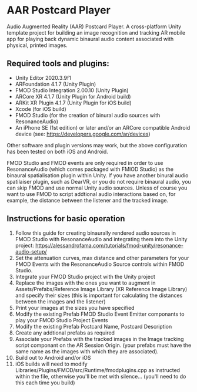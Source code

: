 # AAR Postcard Player

Audio Augmented Reality (AAR) Postcard Player. A cross-platform Unity template project for building an image recognition and tracking AR mobile app for playing back dynamic binaural audio content associated with physical, printed images.

## Required tools and plugins:

* Unity Editor 2020.3.9f1
* ARFoundation 4.1.7 (Unity Plugin)
* FMOD Studio Integration 2.00.10 (Unity Plugin)
* ARCore XR 4.1.7 (Unity Plugin for Android build)
* ARKit XR Plugin 4.1.7 (Unity Plugin for iOS build)
* Xcode (for iOS build)
* FMOD Studio (for the creation of binural audio sources with ResonanceAudio)
* An iPhone SE (1st edition) or later and/or an ARCore compatible Android device (see: https://developers.google.com/ar/devices)

Other software and plugin versions may work, but the above configuration has been tested on both iOS and Android.

FMOD Studio and FMOD events are only required in order to use ResonanceAudio (which comes packaged with FMIOD Studio) as the binaural spatialisation plugin within Unity. If you have another binural audio spatilaiser plugin, such as DearVR, or you do not require binaural audio, you can skip FMOD and use normal Unity audio sources. Unless of course you want to use FMOD to script addtional audio interactions based on, for example, the distance between the listener and the tracked image.

## Instructions for basic operation

1. Follow this guide for creating binaurally rendered audio sources in FMOD Studio with ResonanceAudio and integrating them into the Unity project: https://alessandrofama.com/tutorials/fmod-unity/resonance-audio-setup/
2. Set the attenuation curves, max distance and other parameters for your FMOD Events with the ResonanceAudio Source controls within FMOD Studio.
3. Integrate your FMOD Studio project with the Unity project
4. Replace the images with the ones you want to augment in Assets/Prefabs/Reference Image Library (XR Reference Image Library) and specify their sizes (this is important for calculating the distances between the images and the listener)
5. Print your images at the sizes you have specified
6. Modify the existing Prefab FMOD Studio Event Emitter componants to play your FMOD Studio Project Events
7. Modify the existing Prefab Postcard Name, Postcard Description
8. Create any addtional prefabs as required
9. Associate your Prefabs with the tracked images in the Image tracking script componant on the AR Session Origin. (your prefabs must have the same name as the images with which they are associated).
10. Build out to Android and/or iOS
11. iOS builds will need to modify Libraries/Plugins/FMOD/src/Runtime/fmodplugins.cpp as instructed within the file, otherwise you'll be met with silence... (you'll need to do this each time you build)
